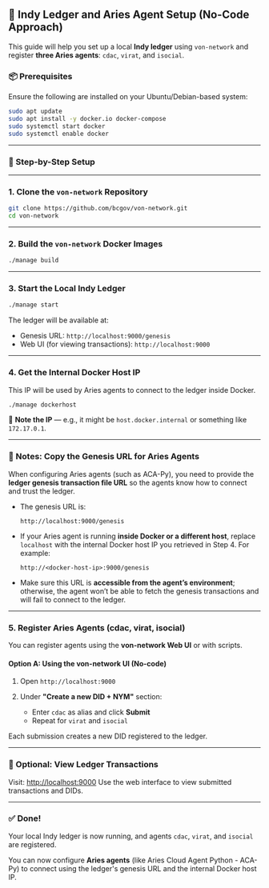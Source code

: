 
## 🔧 Indy Ledger and Aries Agent Setup (No-Code Approach)

This guide will help you set up a local **Indy ledger** using `von-network` and register **three Aries agents**: `cdac`, `virat`, and `isocial`.

### 📦 Prerequisites

Ensure the following are installed on your Ubuntu/Debian-based system:

```bash
sudo apt update
sudo apt install -y docker.io docker-compose
sudo systemctl start docker
sudo systemctl enable docker
```

---

### 🚀 Step-by-Step Setup

---

### 1. Clone the `von-network` Repository

```bash
git clone https://github.com/bcgov/von-network.git
cd von-network
```

---

### 2. Build the `von-network` Docker Images

```bash
./manage build
```

---

### 3. Start the Local Indy Ledger

```bash
./manage start
```

The ledger will be available at:

* Genesis URL: `http://localhost:9000/genesis`
* Web UI (for viewing transactions): `http://localhost:9000`

---

### 4. Get the Internal Docker Host IP

This IP will be used by Aries agents to connect to the ledger inside Docker.

```bash
./manage dockerhost
```

📌 **Note the IP** — e.g., it might be `host.docker.internal` or something like `172.17.0.1`.

---

### 📝 Notes: Copy the Genesis URL for Aries Agents

When configuring Aries agents (such as ACA-Py), you need to provide the **ledger genesis transaction file URL** so the agents know how to connect and trust the ledger.

* The genesis URL is:

  ```
  http://localhost:9000/genesis
  ```

* If your Aries agent is running **inside Docker or a different host**, replace `localhost` with the internal Docker host IP you retrieved in Step 4. For example:

  ```
  http://<docker-host-ip>:9000/genesis
  ```

* Make sure this URL is **accessible from the agent’s environment**; otherwise, the agent won’t be able to fetch the genesis transactions and will fail to connect to the ledger.

---

### 5. Register Aries Agents (cdac, virat, isocial)

You can register agents using the **von-network Web UI** or with scripts.

#### Option A: Using the von-network UI (No-code)

1. Open `http://localhost:9000`
2. Under **"Create a new DID + NYM"** section:

   * Enter `cdac` as alias and click **Submit**
   * Repeat for `virat` and `isocial`

Each submission creates a new DID registered to the ledger.

---

### 🧪 Optional: View Ledger Transactions

Visit:
[http://localhost:9000](http://localhost:9000)
Use the web interface to view submitted transactions and DIDs.

---

### ✅ Done!

Your local Indy ledger is now running, and agents `cdac`, `virat`, and `isocial` are registered.

You can now configure **Aries agents** (like Aries Cloud Agent Python - ACA-Py) to connect using the ledger's genesis URL and the internal Docker host IP.

